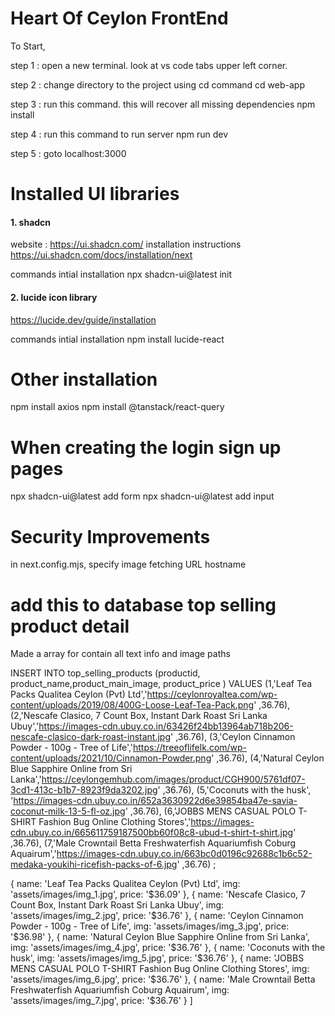 # Heart Of Ceylon FrontEnd

To Start, 

step 1 : open a new terminal. look at vs code tabs upper left corner. 

step 2 : change directory to the project using cd command
cd web-app

step 3 : run this command. this will recover all missing dependencies 
npm install

step 4 : run this command to run server
npm run dev

step 5 : goto localhost:3000




# Installed UI libraries 

#### 1. shadcn
website : https://ui.shadcn.com/
installation instructions
https://ui.shadcn.com/docs/installation/next

commands intial installation
npx shadcn-ui@latest init

#### 2. lucide icon library 

https://lucide.dev/guide/installation

commands intial installation
npm install lucide-react


# Other installation 

npm install axios
npm install @tanstack/react-query


# When creating the login sign up pages
npx shadcn-ui@latest add form
npx shadcn-ui@latest add input



# Security Improvements

in next.config.mjs, specify image fetching URL hostname




# add this to database top selling product detail
 Made a array for contain all text info and image paths

 INSERT INTO top_selling_products
 (productid, product_name,product_main_image, product_price )
VALUES
(1,'Leaf Tea Packs Qualitea Ceylon (Pvt) Ltd','https://ceylonroyaltea.com/wp-content/uploads/2019/08/400G-Loose-Leaf-Tea-Pack.png' ,36.76),
(2,'Nescafe Clasico, 7 Count Box, Instant Dark Roast Sri Lanka Ubuy','https://images-cdn.ubuy.co.in/63426f24bb13964ab718b206-nescafe-clasico-dark-roast-instant.jpg' ,36.76),
(3,'Ceylon Cinnamon Powder - 100g - Tree of Life','https://treeoflifelk.com/wp-content/uploads/2021/10/Cinnamon-Powder.png'  ,36.76),
(4,'Natural Ceylon Blue Sapphire Online from Sri Lanka','https://ceylongemhub.com/images/product/CGH900/5761df07-3cd1-413c-b1b7-8923f9da3202.jpg' ,36.76),
(5,'Coconuts with the husk', 'https://images-cdn.ubuy.co.in/652a3630922d6e39854ba47e-savia-coconut-milk-13-5-fl-oz.jpg' ,36.76),
(6,'JOBBS MENS CASUAL POLO T-SHIRT Fashion Bug Online Clothing Stores','https://images-cdn.ubuy.co.in/665611759187500bb60f08c8-ubud-t-shirt-t-shirt.jpg' ,36.76),
(7,'Male Crowntail Betta Freshwaterfish Aquariumfish Coburg Aquairum','https://images-cdn.ubuy.co.in/663bc0d0196c92688c1b6c52-medaka-youkihi-ricefish-packs-of-6.jpg' ,36.76)
;

   {
     name: 'Leaf Tea Packs Qualitea Ceylon (Pvt) Ltd',
     img: 'assets/images/img_1.jpg',
     price: '$36.09'
   },
   {
     name: 'Nescafe Clasico, 7 Count Box, Instant Dark Roast Sri Lanka Ubuy',
     img: 'assets/images/img_2.jpg',
     price: '$36.76'
   },
   {
     name: 'Ceylon Cinnamon Powder - 100g - Tree of Life',
     img: 'assets/images/img_3.jpg',
     price: '$36.98'
   },
   {
     name: 'Natural Ceylon Blue Sapphire Online from Sri Lanka',
     img: 'assets/images/img_4.jpg',
     price: '$36.76'
   },
   {
     name: 'Coconuts with the husk',
     img: 'assets/images/img_5.jpg',
     price: '$36.76'
   },
   {
     name: 'JOBBS MENS CASUAL POLO T-SHIRT Fashion Bug Online Clothing Stores',
     img: 'assets/images/img_6.jpg',
     price: '$36.76'
   },
   {
     name: 'Male Crowntail Betta Freshwaterfish Aquariumfish Coburg Aquairum',
     img: 'assets/images/img_7.jpg',
     price: '$36.76'
   }
 ]
